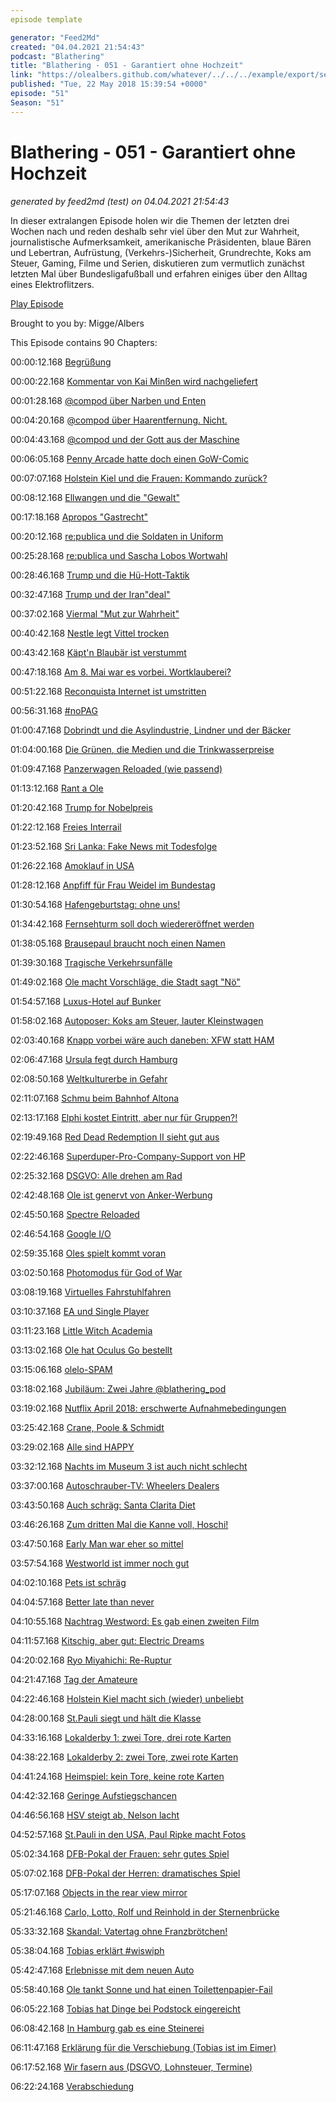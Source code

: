 ```yaml
---
episode template

generator: "Feed2Md"
created: "04.04.2021 21:54:43"
podcast: "Blathering"
title: "Blathering - 051 - Garantiert ohne Hochzeit"
link: "https://olealbers.github.com/whatever/../../../example/export/seasons/3/2018/5/Blathering - 051 - Garantiert ohne Hochzeit.md"
published: "Tue, 22 May 2018 15:39:54 +0000"
episode: "51"
Season: "51"
---
```


# Blathering - 051 - Garantiert ohne Hochzeit
_generated by feed2md (test) on 04.04.2021 21:54:43_

In dieser extralangen Episode holen wir die Themen der letzten drei Wochen nach und reden deshalb sehr viel über den Mut zur Wahrheit, journalistische Aufmerksamkeit, amerikanische Präsidenten, blaue Bären und Lebertran, Aufrüstung, (Verkehrs-)Sicherheit, Grundrechte, Koks am Steuer, Gaming, Filme und Serien, diskutieren zum vermutlich zunächst letzten Mal über Bundesligafußball und erfahren einiges über den Alltag eines Elektroflitzers.

[Play Episode](https://www.blathering.de/podlove/file/472/s/feed/c/mp3/blathering_051.mp3)

Brought to you by: Migge/Albers

This Episode contains 90 Chapters:


00:00:12.168 [Begrüßung]()

00:00:22.168 [Kommentar von Kai Minßen wird nachgeliefert]()

00:01:28.168 [@compod über Narben und Enten](https://de.wikipedia.org/wiki/Hydrocephalus#Therapie)

00:04:20.168 [@compod über Haarentfernung. Nicht.](https://de.wikipedia.org/wiki/Initial_Program_Load1)

00:04:43.168 [@compod und der Gott aus der Maschine](https://de.wikipedia.org/wiki/Deus_ex_machina)

00:06:05.168 [Penny Arcade hatte doch einen GoW-Comic](https://plus.google.com/+OleAlbers/posts/YXHtk3kfRU2)

00:07:07.168 [Holstein Kiel und die Frauen: Kommando zurück?](https://www.ndr.de/sport/fussball/zweitebundesliga/Holstein-Kiel-rudert-zurueck-Frauen-duerfen-bleiben,holsteinwomen102.html)

00:08:12.168 [Ellwangen und die "Gewalt"](https://verfassungsblog.de/mit-dreierlei-mass-ellwangen-und-das-rechtsstaatsverstaendnis-der-deutschen/)

00:17:18.168 [Apropos "Gastrecht"](https://twitter.com/tmigge/status/994831744674263040)

00:20:12.168 [re:publica und die Soldaten in Uniform](https://18.re-publica.com/de/page/bundeswehr-bei-rp18-chronologie-paar-fragen)

00:25:28.168 [re:publica und Sascha Lobos Wortwahl](https://saschalobo.com/2018/05/05/meine-republica-rede-ein-transfeindlicher-begriff-und-internet-hoffnung-am-horizont/)

00:28:46.168 [Trump und die Hü-Hott-Taktik](http://www.tagesschau.de/ausland/trump-giuliani-101.html)

00:32:47.168 [Trump und der Iran"deal"](https://www.youtube.com/watch?v=wHEK_L2b6Ow)

00:37:02.168 [Viermal "Mut zur Wahrheit"](https://www.mopo.de/hamburg/polizei/polizeieinsatz-auf-bergstedter-stadtteilfest-afd-baut-stand-nach-protesten-ab-30127112)

00:40:42.168 [Nestle legt Vittel trocken](https://plus.google.com/+OleAlbers/posts/E8vpiyQCyvC)

00:43:42.168 [Käpt'n Blaubär ist verstummt](https://de.wikipedia.org/wiki/Wolfgang_V%C3%B6lz)

00:47:18.168 [Am 8. Mai war es vorbei. Wortklauberei?](https://de.wikipedia.org/wiki/Tag_der_Befreiung)

00:51:22.168 [Reconquista Internet ist umstritten](https://de.wikipedia.org/wiki/Reconquista_Internet)

00:56:31.168 [#noPAG](https://twitter.com/siegstyle/status/994636464309796864)

01:00:47.168 [Dobrindt und die Asylindustrie, Lindner und der Bäcker](https://twitter.com/IngmarStadelman/status/995779609798103041)

01:04:00.168 [Die Grünen, die Medien und die Trinkwasserpreise](https://uebermedien.de/27820/das-trinkwasserpreis-debakel-der-deutschen-medien/)

01:09:47.168 [Panzerwagen Reloaded (wie passend)](https://www.freiepresse.de/NACHRICHTEN/SACHSEN/Polizei-Panzerwagen-sollen-Maschinengewehre-bekommen-artikel10208524.php)

01:13:12.168 [Rant a Ole](http://millerntor.hamburg/2018/05/was-zum-teufel-ist-los-mit-der-deutschen-polizei/)

01:20:42.168 [Trump for Nobelpreis](http://www.spiegel.de/politik/ausland/donald-trump-fuer-friedensnobelpreis-nominiert-a-1190927.html)

01:22:12.168 [Freies Interrail](http://www.deutschlandfunk.de/die-eu-entdecken-freies-interrail-ticket-fuer-18-jaehrige.795.de.html?dram:article_id=417528)

01:23:52.168 [Sri Lanka: Fake News mit Todesfolge](https://www.aljazeera.com/news/2018/03/sri-lanka-hate-speech-impunity-fuel-anti-muslim-violence-180310020253272.html)

01:26:22.168 [Amoklauf in USA](https://www.zeit.de/politik/ausland/2018-05/texas-usa-santa-fe-amoklauf-donald-trump-schule-tote)

01:28:12.168 [Anpfiff für Frau Weidel im Bundestag](https://twitter.com/Nilzenburger/status/996999112582148097)

01:30:54.168 [Hafengeburtstag: ohne uns!](https://www.hafen-hamburg.de/de/hafengeburtstag)

01:34:42.168 [Fernsehturm soll doch wiedereröffnet werden](https://www.abendblatt.de/hamburg/article214196975/Hamburger-Fernsehturm-soll-2023-wieder-eroeffnen.html)

01:38:05.168 [Brausepaul braucht noch einen Namen](https://www.mopo.de/hamburg/erster-ausflug-ins-freie-babyfant--brausepaul--entdeckt-die-welt-30140922)

01:39:30.168 [Tragische Verkehrsunfälle](https://www.mopo.de/hamburg/polizei/horror-unfall-von-eimsbuettel-mahnwache-fuer-getoetete-radfahrerin---33---30129578)

01:49:02.168 [Ole macht Vorschläge, die Stadt sagt "Nö"](https://de.wikipedia.org/wiki/Friedhof_Ohlsdorf)

01:54:57.168 [Luxus-Hotel auf Bunker](https://www.mopo.de/hamburg/politik/ueberraschung-auf-st--pauli--zieht-ein-luxus-hotel-auf-den-kiez-bunker--30117938)

01:58:02.168 [Autoposer: Koks am Steuer, lauter Kleinstwagen](https://www.presseportal.de/blaulicht/pm/6337/3943144)

02:03:40.168 [Knapp vorbei wäre auch daneben: XFW statt HAM](https://www.t-online.de/nachrichten/id_83777136/pilot-verwechselt-in-hamburg-den-flughafen.html)

02:06:47.168 [Ursula fegt durch Hamburg](https://www.presseportal.de/blaulicht/pm/82522/3940412)

02:08:50.168 [Weltkulturerbe in Gefahr](https://www.ndr.de/nachrichten/hamburg/City-Hof-Abriss-koennte-Welterbe-gefaehrden,cityhochhaeuser122.html)

02:11:07.168 [Schmu beim Bahnhof Altona](http://www.spiegel.de/wirtschaft/soziales/bahnhof-hamburg-altona-eu-prueft-verfahren-gegen-bauprojekt-a-1207652.html)

02:13:17.168 [Elphi kostet Eintritt, aber nur für Gruppen?!](https://www.abendblatt.de/hamburg/article214163225/Elbphilharmonie-Plaza-kostet-kuenftig-Eintritt-fuer-Gruppen.html)

02:19:49.168 [Red Dead Redemption II sieht gut aus](https://plus.google.com/+OleAlbers/posts/Mx96WBm9K4C)

02:22:46.168 [Superduper-Pro-Company-Support von HP](https://plus.google.com/+OleAlbers/posts/EVtPtEh3HaL)

02:25:32.168 [DSGVO: Alle drehen am Rad](https://twitter.com/tmigge/status/995742407261151232)

02:42:48.168 [Ole ist genervt von Anker-Werbung](https://www.appgefahren.de/eufy-evercam-anker-tochter-stellt-neue-ueberwachungskamera-auf-kickstarter-vor-221766.html)

02:45:50.168 [Spectre Reloaded](https://www.zdnet.de/88332815/intel-sicherheitsforscher-entdecken-acht-neue-spectre-luecken/)

02:46:54.168 [Google I/O](https://plus.google.com/+OleAlbers/posts/5wgU4QeyF62)

02:59:35.168 [Oles spielt kommt voran](https://plus.google.com/+OleAlbers/posts/NiphHsaRjw7)

03:02:50.168 [Photomodus für God of War](https://twitter.com/stammtischphilo/status/995789170026205184)

03:08:19.168 [Virtuelles Fahrstuhlfahren](https://plus.google.com/u/0/+OleAlbers/posts/d5tPhbnk4yk)

03:10:37.168 [EA und Single Player](https://plus.google.com/+OleAlbers/posts/fv3D9ryqiX6)

03:11:23.168 [Little Witch Academia](https://plus.google.com/u/0/+OleAlbers/posts/Y5dP8n9GKSz)

03:13:02.168 [Ole hat Oculus Go bestellt](https://www.oculus.com/go/)

03:15:06.168 [olelo-SPAM](https://twitter.com/blathering_pod/status/997157983233683456)

03:18:02.168 [Jubiläum: Zwei Jahre @blathering_pod](https://twitter.com/blathering_pod/status/998283898873368576)

03:19:02.168 [Nutflix April 2018: erschwerte Aufnahmebedingungen](http://nutflix.de/2018/04/nutflix-april-2018/)

03:25:42.168 [Crane, Poole & Schmidt](http://bostonlegal.wikia.com/wiki/Crane,_Poole_%26_Schmidt)

03:29:02.168 [Alle sind HAPPY](https://plus.google.com/+OleAlbers/posts/ctAyuhbKkL5)

03:32:12.168 [Nachts im Museum 3 ist auch nicht schlecht](https://de.wikipedia.org/wiki/Nachts_im_Museum:_Das_geheimnisvolle_Grabmal)

03:37:00.168 [Autoschrauber-TV: Wheelers Dealers](https://plus.google.com/+OleAlbers/posts/T3k519PTjmK)

03:43:50.168 [Auch schräg: Santa Clarita Diet](https://plus.google.com/+OleAlbers/posts/ZU8YC1r9hnm)

03:46:26.168 [Zum dritten Mal die Kanne voll, Hoschi!](http://www.filmstarts.de/nachrichten/18518637.html)

03:47:50.168 [Early Man war eher so mittel](https://de.wikipedia.org/wiki/Early_Man_%E2%80%93_Steinzeit_bereit)

03:57:54.168 [Westworld ist immer noch gut](https://twitter.com/rstockm/status/997429548634509312)

04:02:10.168 [Pets ist schräg](https://de.wikipedia.org/wiki/Pets_(2016))

04:04:57.168 [Better late than never](https://en.wikipedia.org/wiki/Better_Late_Than_Never_(TV_series))

04:10:55.168 [Nachtrag Westword: Es gab einen zweiten Film](https://de.wikipedia.org/wiki/Futureworld_%E2%80%93_Das_Land_von_%C3%9Cbermorgen)

04:11:57.168 [Kitschig, aber gut: Electric Dreams](https://www.youtube.com/watch?v=q5lwhhoIKok)

04:20:02.168 [Ryo Miyahichi: Re-Ruptur](https://www.fcstpauli.com/news/verdacht-auf-re-ruptur-des-kreuzbandes-bei-ryo-miyaichi/)

04:21:47.168 [Tag der Amateure](https://www.sportschau.de/fussball/amateurfussball/video-finaltag-der-amateure---die-zusammenfassung-100.html)

04:22:46.168 [Holstein Kiel macht sich (wieder) unbeliebt](http://www.sportbuzzer.de/artikel/holstein-splitter-interessante-anekdoten-rund-um-das-topspiel-gegen-den-1-fc-nur/)

04:28:00.168 [St.Pauli siegt und hält die Klasse](https://www.stefangroenveld.de/2018/in-die-zweite-liga-eingeparkt/)

04:33:16.168 [Lokalderby 1: zwei Tore, drei rote Karten](http://hurz.me/sX)

04:38:22.168 [Lokalderby 2: zwei Tore, zwei rote Karten](http://hurz.me/tb)

04:41:24.168 [Heimspiel: kein Tore, keine rote Karten](http://hurz.me/te)

04:42:32.168 [Geringe Aufstiegschancen](http://www.sportnord.de/ligen/aufstieg.php?auf=BL)

04:46:56.168 [HSV steigt ab, Nelson lacht](https://twitter.com/stammtischphilo/status/996803333796106240)

04:52:57.168 [St.Pauli in den USA, Paul Ripke macht Fotos](https://www.fcstpauli.com/news/die-ersten-bilder-von-fotograf-paul-ripke-von-der-usa-reise-des-fc-st-pauli/)

05:02:34.168 [DFB-Pokal der Frauen: sehr gutes Spiel](https://www.tagesschau.de/sport/dfb-pokal-frauen-109.html)

05:07:02.168 [DFB-Pokal der Herren: dramatisches Spiel](http://www.kicker.de/news/fussball/dfbpokal/startseite/724271/artikel_warum-bekam-zwayer-nur-eine-einstellung-zu-sehen.html)

05:17:07.168 [Objects in the rear view mirror](https://www.youtube.com/watch?v=xImIx1nwaS8)

05:21:46.168 [Carlo, Lotto, Rolf und Reinhold in der Sternenbrücke](https://photos.app.goo.gl/2FrQ83nA9AlVvuPp2)

05:33:32.168 [Skandal: Vatertag ohne Franzbrötchen!](https://twitter.com/stammtischphilo/status/994515717335801856)

05:38:04.168 [Tobias erklärt #wiswiph](https://www.android.com/intl/de_de/auto/)

05:42:47.168 [Erlebnisse mit dem neuen Auto](https://de.wikipedia.org/wiki/In-Kabel-Kontrollbox)

05:58:40.168 [Ole tankt Sonne und hat einen Toilettenpapier-Fail](https://www1.wdr.de/verbraucher/wohnen/hhc-feuchtes-toilettenpapier-100.html)

06:05:22.168 [Tobias hat Dinge bei Podstock eingereicht](https://www.podstock.de/)

06:08:42.168 [In Hamburg gab es eine Steinerei](https://www.steinerei.de/)

06:11:47.168 [Erklärung für die Verschiebung (Tobias ist im Eimer)]()

06:17:52.168 [Wir fasern aus (DSGVO, Lohnsteuer, Termine)]()

06:22:24.168 [Verabschiedung]()


